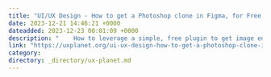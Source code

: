 ```yaml
---
title: "UI/UX Design - How to get a Photoshop clone in Figma, for Free."
date: 2023-12-21 14:46:21 +0000
dateadded: 2023-12-23 00:01:09 +0000
description: "    How to leverage a simple, free plugin to get image editing capabilities right in Figma. No gimmicks, no tricks, no clickbait.  Continue reading on UX Planet »  "
link: "https://uxplanet.org/ui-ux-design-how-to-get-a-photoshop-clone-in-figma-for-free-394bb2312aaa?source=rss----819cc2aaeee0---4"
category:
directory: _directory/ux-planet.md
---
```

